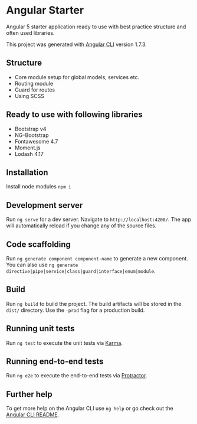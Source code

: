 # Angular Starter
Angular 5 starter application ready to use with best practice structure and often used libraries.

This project was generated with [Angular CLI](https://github.com/angular/angular-cli) version 1.7.3.

## Structure
* Core module setup for global models, services etc.
* Routing module
* Guard for routes
* Using SCSS

## Ready to use with following libraries
* Bootstrap v4
* NG-Bootstrap
* Fontawesome 4.7
* Moment.js
* Lodash 4.17

## Installation
Install node modules `npm i`

## Development server

Run `ng serve` for a dev server. Navigate to `http://localhost:4200/`. The app will automatically reload if you change any of the source files.

## Code scaffolding

Run `ng generate component component-name` to generate a new component. You can also use `ng generate directive|pipe|service|class|guard|interface|enum|module`.

## Build

Run `ng build` to build the project. The build artifacts will be stored in the `dist/` directory. Use the `-prod` flag for a production build.

## Running unit tests

Run `ng test` to execute the unit tests via [Karma](https://karma-runner.github.io).

## Running end-to-end tests

Run `ng e2e` to execute the end-to-end tests via [Protractor](http://www.protractortest.org/).

## Further help

To get more help on the Angular CLI use `ng help` or go check out the [Angular CLI README](https://github.com/angular/angular-cli/blob/master/README.md).
